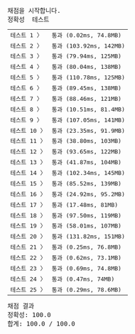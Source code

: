<pre class="console-content"><div></div><div class="console-heading">채점을 시작합니다.</div><div class="console-message">정확성  테스트</div><table class="console-test-group" data-category="correctness"><tbody><tr data-testcase-id="161396"><td valign="top" class="td-label">테스트 1 <span>〉</span></td><td class="result passed">통과 (0.02ms, 74.8MB)</td></tr><tr data-testcase-id="161397"><td valign="top" class="td-label">테스트 2 <span>〉</span></td><td class="result passed">통과 (103.92ms, 142MB)</td></tr><tr data-testcase-id="161398"><td valign="top" class="td-label">테스트 3 <span>〉</span></td><td class="result passed">통과 (79.94ms, 125MB)</td></tr><tr data-testcase-id="161399"><td valign="top" class="td-label">테스트 4 <span>〉</span></td><td class="result passed">통과 (80.04ms, 138MB)</td></tr><tr data-testcase-id="161400"><td valign="top" class="td-label">테스트 5 <span>〉</span></td><td class="result passed">통과 (110.78ms, 125MB)</td></tr><tr data-testcase-id="161401"><td valign="top" class="td-label">테스트 6 <span>〉</span></td><td class="result passed">통과 (89.45ms, 138MB)</td></tr><tr data-testcase-id="161402"><td valign="top" class="td-label">테스트 7 <span>〉</span></td><td class="result passed">통과 (88.46ms, 121MB)</td></tr><tr data-testcase-id="161403"><td valign="top" class="td-label">테스트 8 <span>〉</span></td><td class="result passed">통과 (10.51ms, 81.4MB)</td></tr><tr data-testcase-id="161404"><td valign="top" class="td-label">테스트 9 <span>〉</span></td><td class="result passed">통과 (107.05ms, 141MB)</td></tr><tr data-testcase-id="161405"><td valign="top" class="td-label">테스트 10 <span>〉</span></td><td class="result passed">통과 (23.35ms, 91.9MB)</td></tr><tr data-testcase-id="161406"><td valign="top" class="td-label">테스트 11 <span>〉</span></td><td class="result passed">통과 (38.80ms, 103MB)</td></tr><tr data-testcase-id="161407"><td valign="top" class="td-label">테스트 12 <span>〉</span></td><td class="result passed">통과 (93.65ms, 122MB)</td></tr><tr data-testcase-id="161408"><td valign="top" class="td-label">테스트 13 <span>〉</span></td><td class="result passed">통과 (41.87ms, 104MB)</td></tr><tr data-testcase-id="161409"><td valign="top" class="td-label">테스트 14 <span>〉</span></td><td class="result passed">통과 (102.34ms, 145MB)</td></tr><tr data-testcase-id="161410"><td valign="top" class="td-label">테스트 15 <span>〉</span></td><td class="result passed">통과 (85.52ms, 139MB)</td></tr><tr data-testcase-id="161411"><td valign="top" class="td-label">테스트 16 <span>〉</span></td><td class="result passed">통과 (24.92ms, 95.2MB)</td></tr><tr data-testcase-id="161412"><td valign="top" class="td-label">테스트 17 <span>〉</span></td><td class="result passed">통과 (17.48ms, 81MB)</td></tr><tr data-testcase-id="161413"><td valign="top" class="td-label">테스트 18 <span>〉</span></td><td class="result passed">통과 (97.50ms, 119MB)</td></tr><tr data-testcase-id="161414"><td valign="top" class="td-label">테스트 19 <span>〉</span></td><td class="result passed">통과 (58.01ms, 107MB)</td></tr><tr data-testcase-id="161415"><td valign="top" class="td-label">테스트 20 <span>〉</span></td><td class="result passed">통과 (131.82ms, 151MB)</td></tr><tr data-testcase-id="161416"><td valign="top" class="td-label">테스트 21 <span>〉</span></td><td class="result passed">통과 (0.25ms, 76.8MB)</td></tr><tr data-testcase-id="161417"><td valign="top" class="td-label">테스트 22 <span>〉</span></td><td class="result passed">통과 (0.62ms, 73.1MB)</td></tr><tr data-testcase-id="161418"><td valign="top" class="td-label">테스트 23 <span>〉</span></td><td class="result passed">통과 (0.69ms, 74.8MB)</td></tr><tr data-testcase-id="161419"><td valign="top" class="td-label">테스트 24 <span>〉</span></td><td class="result passed">통과 (0.47ms, 74MB)</td></tr><tr data-testcase-id="161420"><td valign="top" class="td-label">테스트 25 <span>〉</span></td><td class="result passed">통과 (0.29ms, 78.6MB)</td></tr></tbody></table><div class="console-heading">채점 결과</div><div class="console-message">정확성: 100.0</div><div class="console-message">합계: 100.0 / 100.0</div></pre>